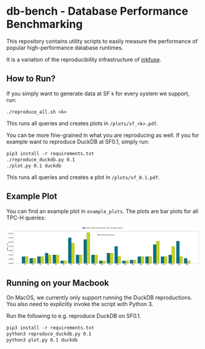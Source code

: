 # db-bench - Database Performance Benchmarking 

This repository contains utility scripts to easily measure the performance of 
popular high-performance database runtimes.

It is a variation of the reproducibility infrastructure of [inkfuse](https://github.com/wagjamin/inkfuse/tree/main/reproduce).

## How to Run?
If you simply want to generate data at SF `k` for every system we support, run:
```
./reproduce_all.sh <k>
```
This runs all queries and creates plots in `/plots/sf_<k>.pdf`.

You can be more fine-grained in what you are reproducing as well.
If you for example want to reproduce DuckDB at SF0.1, simply run:
```
pip3 install -r requirements.txt
./reproduce_duckdb.py 0.1
./plot.py 0.1 duckdb
```
This runs all queries and creates a plot in `/plots/sf_0.1.pdf`.

## Example Plot
You can find an example plot in `example_plots`. The plots are bar plots for all TPC-H queries:

![](example_plots/sf_0.1.png)

## Running on your Macbook
On MacOS, we currently only support running the DuckDB reproductions.
You also need to explicitly invoke the script with Python 3.

Run the following to e.g. reproduce DuckDB on SF0.1.
```
pip3 install -r requirements.txt
python3 reproduce_duckdb.py 0.1
python3 plot.py 0.1 duckdb
```

